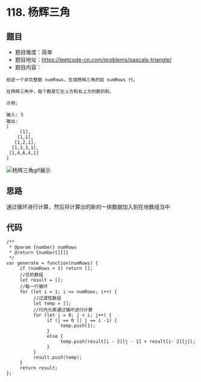# 118. 杨辉三角

## 题目
* 题目难度：简单
* 题目地址：https://leetcode-cn.com/problems/pascals-triangle/
* 题目内容：
```
给定一个非负整数 numRows，生成杨辉三角的前 numRows 行。

在杨辉三角中，每个数是它左上方和右上方的数的和。

示例:

输入: 5
输出:
[
     [1],
    [1,1],
   [1,2,1],
  [1,3,3,1],
 [1,4,6,4,1]
]
```

![杨辉三角gif展示](https://upload.wikimedia.org/wikipedia/commons/0/0d/PascalTriangleAnimated2.gif)


## 思路
通过循环进行计算，然后将计算出的新的一排数据加入到在地数组当中


## 代码

```
/**
 * @param {number} numRows
 * @return {number[][]}
 */
var generate = function(numRows) {
     if (numRows < 1) return [];
     //总的数组
     let result = [];
     //每一行循环
     for (let i = 1; i <= numRows; i++) {
          //过渡性数组
          let temp = [];
          //行内元素通过循环进行计算
          for (let j = 0; j < i; j++) {
               if (j == 0 || j == i -1) {
                    temp.push(1);
               }
               else {
                    temp.push(result[i - 2][j - 1] + result[i- 2][j]);
               }
          }
          result.push(temp);
     }
     return result;
};
```

